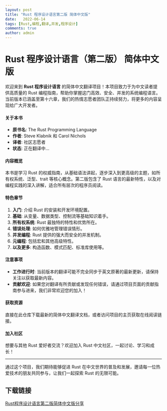 ```yaml
---
layout: post
title: "Rust 程序设计语言第二版 简体中文版"
date:   2022-06-14
tags: [Rust,编程,翻译,并发,程序设计]
comments: true
author: admin
---
```

# Rust 程序设计语言（第二版） 简体中文版

欢迎来到 **Rust 程序设计语言** 的简体中文翻译项目！本项目致力于为中文读者提供高质量的 Rust 编程指南，帮助你掌握这门高效、安全、并发的系统编程语言。当前版本已涵盖至第十六章，我们的热情志愿者团队正持续努力，将更多的内容呈现给广大开发者。

#### 关于本书

- **原书名**: The Rust Programming Language
- **作者**: Steve Klabnik 和 Carol Nichols
- **译者**: 社区志愿者
- **状态**: 正在翻译中...

#### 内容概览

本书是学习 Rust 的权威指南，从基础语法讲起，逐步深入到更高级的主题，如所有权系统、泛型、trait 等核心概念。第二版包含了 Rust 语言的最新特性，以及对编程实践的深入讲解，适合所有层次的程序员阅读。

#### 特色章节

1. **入门**: 介绍 Rust 的安装和开发环境配置。
2. **基础**: 从变量、数据类型、控制流等基础知识着手。
3. **所有权系统**: Rust 最独特的特性和优势所在。
4. **错误处理**: 如何优雅地管理错误情形。
5. **并发编程**: Rust 提供的强大而安全的并发机制。
6. **元编程**: 包括宏和其他高级特性。
7. **以及更多**: 构造函数、模式匹配、标准库使用等。

#### 注意事项

- **工作进行时**: 当前版本的翻译可能不完全同步于英文原著的最新更新，请保持关注以获取最新内容。
- **贡献欢迎**: 如果您对翻译有所贡献或发现任何错误，请通过项目页面的贡献指南参与进来，我们非常欢迎您的加入！

#### 获取资源

直接在此仓库下载最新的简体中文翻译文档，或者访问项目的主页获取在线阅读链接。

#### 加入社区

想要与其他 Rust 爱好者交流？欢迎加入 Rust 中文社区，一起讨论、学习和成长！

---

通过这个项目，我们期待能够促进 Rust 在中文世界的普及和发展，邀请每一位热爱技术的朋友共同参与，让我们一起探索 Rust 的无限可能。

## 下载链接

[Rust程序设计语言第二版简体中文版分享](https://pan.quark.cn/s/5fbb3a06878d)